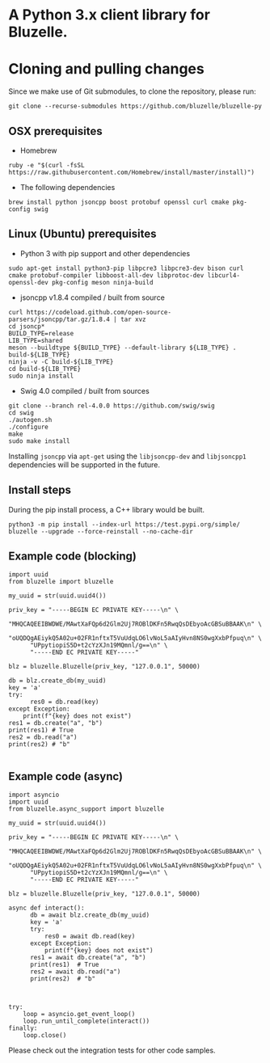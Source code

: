 A Python 3.x client library for Bluzelle.
===================

# Cloning and pulling changes # 

Since we make use of Git submodules, to clone the repository, please run: 

`git clone --recurse-submodules https://github.com/bluzelle/bluzelle-py`

## OSX prerequisites ##

- Homebrew 

`ruby -e "$(curl -fsSL https://raw.githubusercontent.com/Homebrew/install/master/install)")` 

- The following dependencies 

`brew install python jsoncpp boost protobuf openssl curl cmake pkg-config swig`

## Linux (Ubuntu) prerequisites ##

- Python 3 with pip support and other dependencies

`sudo apt-get install python3-pip libpcre3 libpcre3-dev bison curl cmake protobuf-compiler libboost-all-dev libprotoc-dev libcurl4-openssl-dev pkg-config meson ninja-build`

- jsoncpp v1.8.4 compiled / built from source

```
curl https://codeload.github.com/open-source-parsers/jsoncpp/tar.gz/1.8.4 | tar xvz
cd jsoncp*
BUILD_TYPE=release
LIB_TYPE=shared
meson --buildtype ${BUILD_TYPE} --default-library ${LIB_TYPE} . build-${LIB_TYPE}
ninja -v -C build-${LIB_TYPE}
cd build-${LIB_TYPE}
sudo ninja install
```

- Swig 4.0 compiled / built from sources

```
git clone --branch rel-4.0.0 https://github.com/swig/swig
cd swig
./autogen.sh
./configure
make
sudo make install
```

Installing `jsoncpp` via `apt-get` using the `libjsoncpp-dev` and `libjsoncpp1` dependencies will be supported in the future.

## Install steps ##
During the pip install process, a C++ library would be built. 

`python3 -m pip install --index-url https://test.pypi.org/simple/ bluzelle --upgrade --force-reinstall --no-cache-dir`

## Example code (blocking) ##

```
import uuid
from bluzelle import bluzelle

my_uuid = str(uuid.uuid4())

priv_key = "-----BEGIN EC PRIVATE KEY-----\n" \
      "MHQCAQEEIBWDWE/MAwtXaFQp6d2Glm2Uj7ROBlDKFn5RwqQsDEbyoAcGBSuBBAAK\n" \
      "oUQDQgAEiykQ5A02u+02FR1nftxT5VuUdqLO6lvNoL5aAIyHvn8NS0wgXxbPfpuq\n" \
      "UPpytiopiS5D+t2cYzXJn19MQmnl/g==\n" \
      "-----END EC PRIVATE KEY-----"

blz = bluzelle.Bluzelle(priv_key, "127.0.0.1", 50000)

db = blz.create_db(my_uuid)
key = 'a'
try:
      res0 = db.read(key)
except Exception:
    print(f"{key} does not exist")
res1 = db.create("a", "b")
print(res1) # True
res2 = db.read("a")
print(res2) # "b"


```

## Example code (async) ##
```
import asyncio
import uuid
from bluzelle.async_support import bluzelle

my_uuid = str(uuid.uuid4())

priv_key = "-----BEGIN EC PRIVATE KEY-----\n" \
      "MHQCAQEEIBWDWE/MAwtXaFQp6d2Glm2Uj7ROBlDKFn5RwqQsDEbyoAcGBSuBBAAK\n" \
      "oUQDQgAEiykQ5A02u+02FR1nftxT5VuUdqLO6lvNoL5aAIyHvn8NS0wgXxbPfpuq\n" \
      "UPpytiopiS5D+t2cYzXJn19MQmnl/g==\n" \
      "-----END EC PRIVATE KEY-----"

blz = bluzelle.Bluzelle(priv_key, "127.0.0.1", 50000)

async def interact():
      db = await blz.create_db(my_uuid)
      key = 'a'
      try:
          res0 = await db.read(key)
      except Exception:
          print(f"{key} does not exist")
      res1 = await db.create("a", "b")
      print(res1)  # True
      res2 = await db.read("a")
      print(res2)  # "b"



try:
    loop = asyncio.get_event_loop()
    loop.run_until_complete(interact())
finally:
    loop.close()
```

Please check out the integration tests for other code samples. 